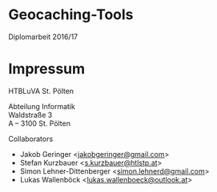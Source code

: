 # Geocaching-Tools

Diplomarbeit 2016/17

# Impressum
HTBLuVA St. Pölten

Abteilung Informatik  
Waldstraße 3  
A – 3100 St. Pölten

Collaborators
- Jakob Geringer &lt;jakobgeringer@gmail.com&gt;
- Stefan Kurzbauer &lt;s.kurzbauer@htlstp.at&gt;
- Simon Lehner-Dittenberger &lt;simon.lehnerd@gmail.com&gt;
- Lukas Wallenböck &lt;lukas.wallenboeck@outlook.at&gt;
